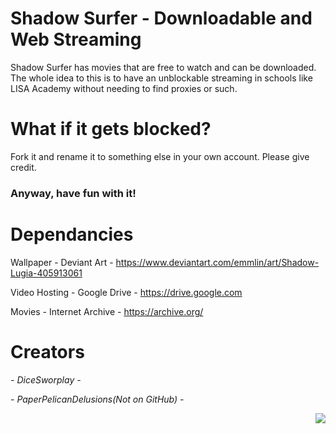 # Shadow Surfer - Downloadable and Web Streaming

Shadow Surfer has movies that are free to watch and can be downloaded. The whole idea to this is to have an unblockable streaming in schools like LISA Academy without needing to find proxies or such.

# What if it gets blocked?

Fork it and rename it to something else in your own account. Please give credit.

### Anyway, have fun with it!

# Dependancies

Wallpaper - Deviant Art - https://www.deviantart.com/emmlin/art/Shadow-Lugia-405913061

Video Hosting - Google Drive - https://drive.google.com

Movies - Internet Archive - https://archive.org/

# Creators

<i>- DiceSworplay -</i>

<i>- PaperPelicanDelusions(Not on GitHub) -</i>



<img align="right" src="https://media.tenor.com/Hm3NeUr3zoUAAAAi/shadow-lugia-lugia.gif">
